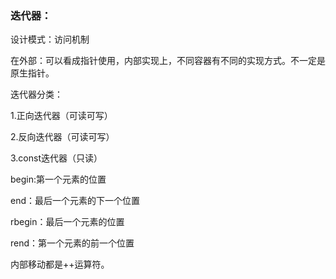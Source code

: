 ### 迭代器：

设计模式：访问机制

在外部：可以看成指针使用，内部实现上，不同容器有不同的实现方式。不一定是原生指针。

迭代器分类：

1.正向迭代器（可读可写）

2.反向迭代器（可读可写）

3.const迭代器（只读）

begin:第一个元素的位置

end：最后一个元素的下一个位置

rbegin：最后一个元素的位置

rend：第一个元素的前一个位置

内部移动都是++运算符。

